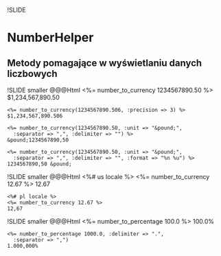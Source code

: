 !SLIDE
# NumberHelper #
## Metody pomagające w wyświetlaniu danych liczbowych ##

!SLIDE smaller
    @@@Html
    <%= number_to_currency 1234567890.50 %>
    $1,234,567,890.50
    
    <%= number_to_currency(1234567890.506, :precision => 3) %>
    $1,234,567,890.506
    
    <%= number_to_currency(1234567890.50, :unit => "&pound;", 
      :separator => ",", :delimiter => "") %>
    &pound;1234567890,50
    
    <%= number_to_currency(1234567890.50, :unit => "&pound;", 
      :separator => ",", :delimiter => "", :format => "%n %u") %>
    1234567890,50 &pound;
    
!SLIDE smaller
    @@@Html
    <%# us locale %>
    <%= number_to_currency 12.67 %>
    12.67
    
    <%# pl locale %>
    <%= number_to_currency 12.67 %>
    12,67

!SLIDE smaller
    @@@Html
    <%= number_to_percentage 100.0 %>
    100.0%
    
    <%= number_to_percentage 1000.0, :delimiter => ".",
      :separator => ",")
    1.000,000%
